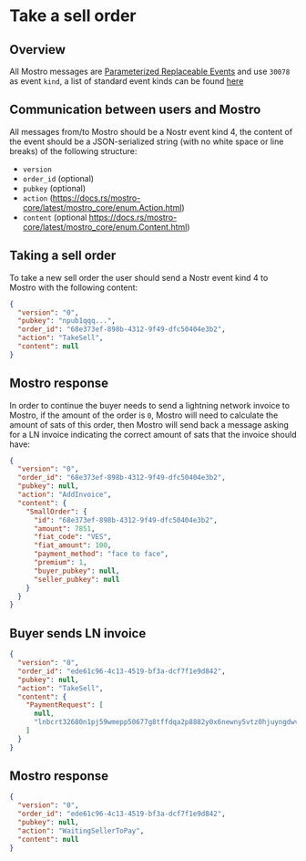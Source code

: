 # Take a sell order

## Overview

All Mostro messages are [Parameterized Replaceable Events](https://github.com/nostr-protocol/nips/blob/master/01.md#kinds) and use `30078` as event `kind`, a list of standard event kinds can be found [here](https://github.com/nostr-protocol/nips#event-kinds)

## Communication between users and Mostro

All messages from/to Mostro should be a Nostr event kind 4, the content of the event should be a JSON-serialized string (with no white space or line breaks) of the following structure:

- `version`
- `order_id` (optional)
- `pubkey` (optional)
- `action` (https://docs.rs/mostro-core/latest/mostro_core/enum.Action.html)
- `content` (optional https://docs.rs/mostro-core/latest/mostro_core/enum.Content.html)

## Taking a sell order

To take a new sell order the user should send a Nostr event kind 4 to Mostro with the following content:

```json
{
  "version": "0",
  "pubkey": "npub1qqq...",
  "order_id": "68e373ef-898b-4312-9f49-dfc50404e3b2",
  "action": "TakeSell",
  "content": null
}
```

## Mostro response

In order to continue the buyer needs to send a lightning network invoice to Mostro, if the amount of the order is `0`, Mostro will need to calculate the amount of sats of this order, then Mostro will send back a message asking for a LN invoice indicating the correct amount of sats that the invoice should have:

```json
{
  "version": "0",
  "order_id": "68e373ef-898b-4312-9f49-dfc50404e3b2",
  "pubkey": null,
  "action": "AddInvoice",
  "content": {
    "SmallOrder": {
      "id": "68e373ef-898b-4312-9f49-dfc50404e3b2",
      "amount": 7851,
      "fiat_code": "VES",
      "fiat_amount": 100,
      "payment_method": "face to face",
      "premium": 1,
      "buyer_pubkey": null,
      "seller_pubkey": null
    }
  }
}
```

## Buyer sends LN invoice

```json
{
  "version": "0",
  "order_id": "ede61c96-4c13-4519-bf3a-dcf7f1e9d842",
  "pubkey": null,
  "action": "TakeSell",
  "content": {
    "PaymentRequest": [
      null,
      "lnbcrt32680n1pj59wmepp50677g8tffdqa2p8882y0x6newny5vtz0hjuyngdwv226nanv4uzsdqqcqzzsxqyz5vqsp5skn973360gp4yhlpmefwvul5hs58lkkl3u3ujvt57elmp4zugp4q9qyyssqw4nzlr72w28k4waycf27qvgzc9sp79sqlw83j56txltz4va44j7jda23ydcujj9y5k6k0rn5ms84w8wmcmcyk5g3mhpqepf7envhdccp72nz6e"
    ]
  }
}
```

## Mostro response

```json
{
  "version": "0",
  "order_id": "ede61c96-4c13-4519-bf3a-dcf7f1e9d842",
  "pubkey": null,
  "action": "WaitingSellerToPay",
  "content": null
}
```
